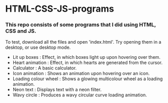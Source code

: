 # HTML-CSS-JS-programs

### This repo consists of some programs that I did using HTML, CSS and JS.

To test, download all the files and open 'index.html'.
Try opening them in a desktop, or use desktop mode.

<ul>
  <li>Lit up boxes : Effect, in which boxes light up upon hovering over them.</li>
  <li>Heart animation : Effect, in which hearts are generated from the cursor.</li>
  <li>Calculator : A basic calculator.</li>
  <li>Icon animation : Shows an animation upon hovering over an icon.</li>
  <li>Loading colour wheel : Shows a glowing multicolour wheel as a loading animation.</li>
  <li>Neon text : Displays text with a neon filter.</li>
  <li>Wavy circle : Produces a wavy circular curve loading animation.</li>
</ul>
